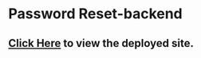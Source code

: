 # Password Reset-backend

## [Click Here](https://password-reset-backend-node.herokuapp.com/) to view the deployed site.
